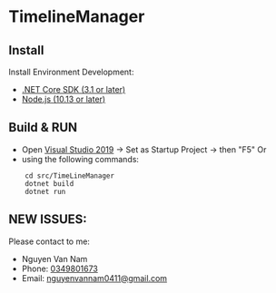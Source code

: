 # TimelineManager

## Install

Install Environment Development:

* [.NET Core SDK (3.1 or later)](https://dotnet.microsoft.com/download)
* [Node.js (10.13 or later)](https://nodejs.org/en/)

## Build & RUN

* Open [Visual Studio 2019](https://visualstudio.microsoft.com/vs/) -> Set as Startup Project -> then "F5" Or
* using the following commands:

```
	cd src/TimeLineManager
	dotnet build
	dotnet run
```

## NEW ISSUES:

Please contact to me:

* Nguyen Van Nam
* Phone: [0349801673](tel:0349801673)
* Email: [nguyenvannam0411@gmail.com](mailto:nguyenvannam0411@gmail.com)